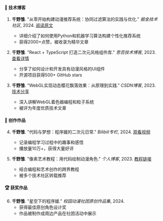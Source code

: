 #### 📝 技术博客

1. **千野雏**. "从零开始构建动漫推荐系统：协同过滤算法的实践与优化." *掘金技术社区*, 2024. [阅读原文](https://juejin.cn/post/anime-recommendation-system)
   - 详细介绍了如何使用Python和机器学习算法构建个性化推荐系统
   - 获得2000+点赞，被收录为精华文章

2. **千野雏**. "React + TypeScript 打造二次元风格组件库." *思否技术博客*, 2023. [查看详情](https://segmentfault.com/a/moe-ui-components)
   - 分享了如何设计和开发具有动漫风格的UI组件
   - 开源项目获得500+ GitHub stars

3. **千野雏**. "WebGL实现动态樱花飘落效果：从原理到实践." *CSDN博客*, 2023. [技术分享](https://blog.csdn.net/sakura-animation)
   - 深入讲解WebGL着色器编程和粒子系统
   - 被评为年度优质技术文章

#### 🎨 创作作品

4. **千野雏**. "代码与梦想：程序媛的二次元日常." *Bilibili专栏*, 2024. [观看视频](https://www.bilibili.com/read/coding-anime-life)
   - 记录编程学习过程中的趣事和感悟
   - 播放量10万+，获得大量好评

5. **千野雏**. "像素艺术教程：用代码绘制动漫角色." *个人博客*, 2023. [教程链接](https://chono-hina.github.io/pixel-art-tutorial)
   - 结合编程和艺术创作的跨界教程
   - 被多个技术社区转载推荐

#### 🏆 获奖作品

6. **千野雏**. "星空下的程序媛." *校园动漫社团原创作品集*, 2024.
   - 获得最佳原创角色设计奖
   - 作品被制作成周边产品在社团活动中展示


